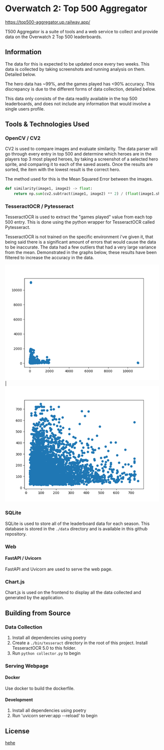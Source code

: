# Overwatch 2: Top 500 Aggregator
https://top500-aggregator.up.railway.app/

T500 Aggregator is a suite of tools and a web service to collect and provide data on the Overwatch 2 Top 500 leaderboards. 


## Information
The data for this is expected to be updated once every two weeks.
This data is collected by taking screenshots and running analysis on them. Detailed below. 

The hero data has ~99%, and the games played has <90% accuracy. 
This discrepancy is due to the different forms of data collection, detailed below. 

This data only consists of the data readily available in the top 500 leaderboards,
and does not include any information that would involve a single users profile. 



## Tools & Technologies Used

### OpenCV / CV2
CV2 is used to compare images and evaluate similarity. The data parser will go through every entry in top 500 and determine which heroes are in the players top 3 most played heroes, by taking a screenshot of a selected hero sprite, and comparing it to each of the saved assets. Once the results are sorted, the item with the lowest result is the correct hero. 

The method used for this is the Mean Squared Error between the images. 

```python
def similarity(image1, image2) -> float:
    return np.sum(cv2.subtract(image1, image2) ** 2) / (float(image1.shape[0] * image1.shape[1]))

```

### TesseractOCR / Pytesseract
TesseractOCR is used to extract the "games played" value from each top 500 entry. This is done using the python wrapper for TesseractOCR called Pytesseract. 

TesseractOCR is not trained on the specific environment i've given it, that being said there is a significant amount of errors that would cause the data to be inaccurate.
The data had a few outliers that had a very large variance from the mean. Demonstrated in the graphs below, these results have been filtered to increase the accuracy in the data. 

![](assets/unfiltered.png)  |  ![](assets/filtered.png)


### SQLite 
SQLite is used to store all of the leaderboard data for each season. This database is stored in the `./data` directory and is available in this github repository.

### Web
#### FastAPI / Uvicorn
FastAPI and Uvicorn are used to serve the web page. 
### Chart.js
Chart.js is used on the frontend to display all the data collected and generated by the application. 

## Building from Source

### Data Collection
1. Install all dependencies using poetry
2. Create a `./bin/tesseract` directory in the root of this project. Install TesseractOCR 5.0 to this folder. 
3. Run `python collector.py` to begin

### Serving Webpage 
#### Docker
Use docker to build the dockerfile.

#### Development 
1. Install all dependencies using poetry
2. Run 'uvicorn server:app --reload' to begin

## License
[hehe](/LICENSE)